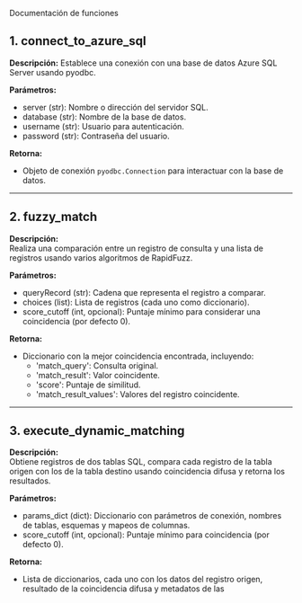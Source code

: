 Documentación de funciones

## 1. connect_to_azure_sql

**Descripción:** 
Establece una conexión con una base de datos Azure SQL Server usando pyodbc.

**Parámetros:**
- server (str): Nombre o dirección del servidor SQL.
- database (str): Nombre de la base de datos.
- username (str): Usuario para autenticación.
- password (str): Contraseña del usuario.

**Retorna:**  
- Objeto de conexión `pyodbc.Connection` para interactuar con la base de datos.

---

## 2. fuzzy_match

**Descripción:**  
Realiza una comparación entre un registro de consulta y una lista de registros usando varios algoritmos de RapidFuzz.

**Parámetros:**
- queryRecord (str): Cadena que representa el registro a comparar.
- choices (list): Lista de registros (cada uno como diccionario).
- score_cutoff (int, opcional): Puntaje mínimo para considerar una coincidencia (por defecto 0).

**Retorna:**  
- Diccionario con la mejor coincidencia encontrada, incluyendo:
  - 'match_query': Consulta original.
  - 'match_result': Valor coincidente.
  - 'score': Puntaje de similitud.
  - 'match_result_values': Valores del registro  coincidente.

---

## 3. execute_dynamic_matching

**Descripción:**  
Obtiene registros de dos tablas SQL, compara cada registro de la tabla origen con los de la tabla destino usando coincidencia difusa y retorna los resultados.

**Parámetros:**
- params_dict (dict): Diccionario con parámetros de conexión, nombres de tablas, esquemas y mapeos de columnas.
- score_cutoff (int, opcional): Puntaje mínimo para coincidencia (por defecto 0).

**Retorna:**  
- Lista de diccionarios, cada uno con los datos del registro origen, resultado de la coincidencia difusa y metadatos de las